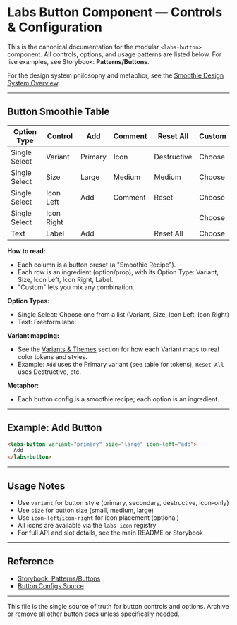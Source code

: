 
# Labs Button Component — Controls & Configuration

This is the canonical documentation for the modular `<labs-button>` component. All controls, options, and usage patterns are listed below. For live examples, see Storybook: **Patterns/Buttons**.

For the design system philosophy and metaphor, see the [Smoothie Design System Overview](../../smoothie.md).

---


## Button Smoothie Table

| Option Type   | Control      | Add         | Comment      | Reset All    | Custom |
|-------------- |------------- |-------------|--------------|--------------|--------|
| Single Select | Variant      | Primary     | Icon         | Destructive  | Choose |
| Single Select | Size         | Large       | Medium       | Medium       | Choose |
| Single Select | Icon Left    | Add         | Comment      | Reset        | Choose |
| Single Select | Icon Right   |             |              |              | Choose |
| Text          | Label        | Add         |              | Reset All    | Choose |

**How to read:**
- Each column is a button preset (a "Smoothie Recipe").
- Each row is an ingredient (option/prop), with its Option Type: Variant, Size, Icon Left, Icon Right, Label.
- "Custom" lets you mix any combination.

**Option Types:**
- Single Select: Choose one from a list (Variant, Size, Icon Left, Icon Right)
- Text: Freeform label

**Variant mapping:**
- See the [Variants & Themes](../../smoothie.md#-variants--themes-the-smoothie-flavor-system) section for how each Variant maps to real color tokens and styles.
- Example: `Add` uses the Primary variant (see table for tokens), `Reset All` uses Destructive, etc.

**Metaphor:**
- Each button config is a smoothie recipe; each option is an ingredient.

---

## Example: Add Button

```html
<labs-button variant="primary" size="large" icon-left="add">
  Add
</labs-button>
```

---

## Usage Notes
- Use `variant` for button style (primary, secondary, destructive, icon-only)
- Use `size` for button size (small, medium, large)
- Use `icon-left`/`icon-right` for icon placement (optional)
- All icons are available via the `labs-icon` registry
- For full API and slot details, see the main README or Storybook

---

## Reference
- [Storybook: Patterns/Buttons](../../../../storybook-static/index.html?path=/docs/patterns-buttons--docs)
- [Button Configs Source](../../tokens/button-configs.js)

---

This file is the single source of truth for button controls and options. Archive or remove all other button docs unless specifically needed.
